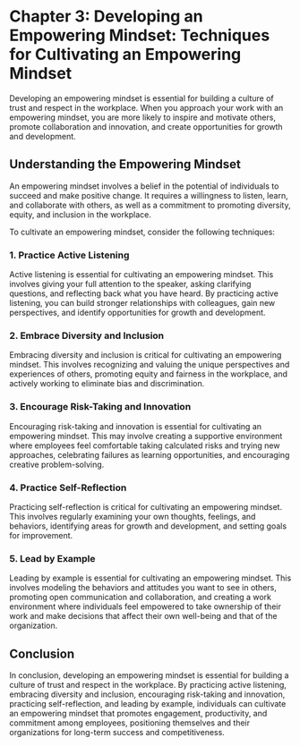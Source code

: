 Chapter 3: Developing an Empowering Mindset: Techniques for Cultivating an Empowering Mindset
=============================================================================================

Developing an empowering mindset is essential for building a culture of trust and respect in the workplace. When you approach your work with an empowering mindset, you are more likely to inspire and motivate others, promote collaboration and innovation, and create opportunities for growth and development.

Understanding the Empowering Mindset
------------------------------------

An empowering mindset involves a belief in the potential of individuals to succeed and make positive change. It requires a willingness to listen, learn, and collaborate with others, as well as a commitment to promoting diversity, equity, and inclusion in the workplace.

To cultivate an empowering mindset, consider the following techniques:

### 1. Practice Active Listening

Active listening is essential for cultivating an empowering mindset. This involves giving your full attention to the speaker, asking clarifying questions, and reflecting back what you have heard. By practicing active listening, you can build stronger relationships with colleagues, gain new perspectives, and identify opportunities for growth and development.

### 2. Embrace Diversity and Inclusion

Embracing diversity and inclusion is critical for cultivating an empowering mindset. This involves recognizing and valuing the unique perspectives and experiences of others, promoting equity and fairness in the workplace, and actively working to eliminate bias and discrimination.

### 3. Encourage Risk-Taking and Innovation

Encouraging risk-taking and innovation is essential for cultivating an empowering mindset. This may involve creating a supportive environment where employees feel comfortable taking calculated risks and trying new approaches, celebrating failures as learning opportunities, and encouraging creative problem-solving.

### 4. Practice Self-Reflection

Practicing self-reflection is critical for cultivating an empowering mindset. This involves regularly examining your own thoughts, feelings, and behaviors, identifying areas for growth and development, and setting goals for improvement.

### 5. Lead by Example

Leading by example is essential for cultivating an empowering mindset. This involves modeling the behaviors and attitudes you want to see in others, promoting open communication and collaboration, and creating a work environment where individuals feel empowered to take ownership of their work and make decisions that affect their own well-being and that of the organization.

Conclusion
----------

In conclusion, developing an empowering mindset is essential for building a culture of trust and respect in the workplace. By practicing active listening, embracing diversity and inclusion, encouraging risk-taking and innovation, practicing self-reflection, and leading by example, individuals can cultivate an empowering mindset that promotes engagement, productivity, and commitment among employees, positioning themselves and their organizations for long-term success and competitiveness.
